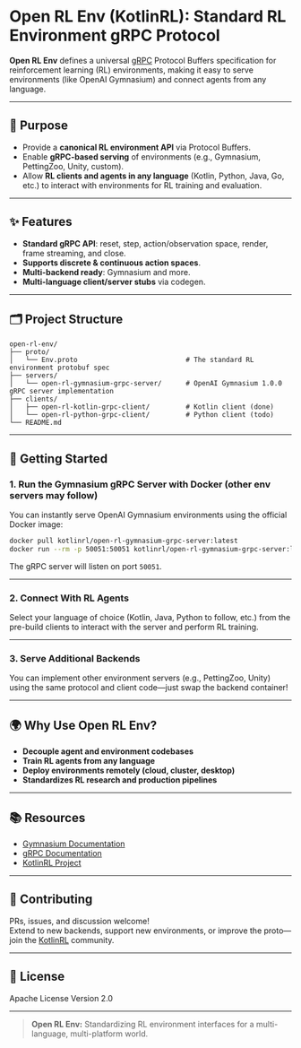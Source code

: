 
# Open RL Env (KotlinRL): Standard RL Environment gRPC Protocol

**Open RL Env** defines a universal [gRPC](https://grpc.io/) Protocol Buffers specification for reinforcement learning (RL) environments, making it easy to serve environments (like OpenAI Gymnasium) and connect agents from any language.

---

## 🚩 Purpose

- Provide a **canonical RL environment API** via Protocol Buffers.
- Enable **gRPC-based serving** of environments (e.g., Gymnasium, PettingZoo, Unity, custom).
- Allow **RL clients and agents in any language** (Kotlin, Python, Java, Go, etc.) to interact with environments for RL training and evaluation.

---

## ✨ Features

- **Standard gRPC API**: reset, step, action/observation space, render, frame streaming, and close.
- **Supports discrete & continuous action spaces**.
- **Multi-backend ready**: Gymnasium and more.
- **Multi-language client/server stubs** via codegen.

---

## 🗂️ Project Structure

```
open-rl-env/
├── proto/
│   └── Env.proto                           # The standard RL environment protobuf spec
├── servers/
│   └── open-rl-gymnasium-grpc-server/      # OpenAI Gymnasium 1.0.0 gRPC server implementation
├── clients/
│   ├── open-rl-kotlin-grpc-client/         # Kotlin client (done)
│   └── open-rl-python-grpc-client/         # Python client (todo)
└── README.md
```

---
## 🚀 Getting Started

### 1. **Run the Gymnasium gRPC Server with Docker** (other env servers may follow)

You can instantly serve OpenAI Gymnasium environments using the official Docker image:

```bash
docker pull kotlinrl/open-rl-gymnasium-grpc-server:latest
docker run --rm -p 50051:50051 kotlinrl/open-rl-gymnasium-grpc-server:latest
```

The gRPC server will listen on port `50051`.

---

### 2. **Connect With RL Agents**

Select your language of choice (Kotlin, Java, Python to follow, etc.) from the pre-build clients to interact with the server and perform RL training.

---

### 3. **Serve Additional Backends**

You can implement other environment servers (e.g., PettingZoo, Unity) using the same protocol and client code—just swap the backend container!

---
## 🌍 Why Use Open RL Env?

- **Decouple agent and environment codebases**
- **Train RL agents from any language**
- **Deploy environments remotely (cloud, cluster, desktop)**
- **Standardizes RL research and production pipelines**

---

## 📚 Resources

- [Gymnasium Documentation](https://gymnasium.farama.org/)
- [gRPC Documentation](https://grpc.io/docs/)
- [KotlinRL Project](https://github.com/KotlinRL)

---

## 🤝 Contributing

PRs, issues, and discussion welcome!  
Extend to new backends, support new environments, or improve the proto—join the [KotlinRL](https://github.com/KotlinRL) community.

---

## 📄 License

Apache License Version 2.0

---

> **Open RL Env:** Standardizing RL environment interfaces for a multi-language, multi-platform world.
